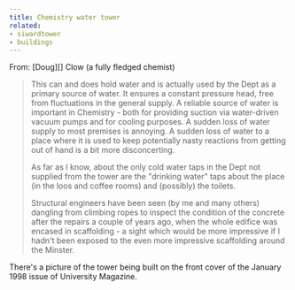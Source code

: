 ```yaml
---
title: Chemistry water tower
related:
- siwardtower
- buildings
---
```


From: [Doug][] Clow (a fully fledged chemist)

> This can and does hold water and is actually used by the Dept as a
> primary source of water. It ensures a constant pressure head, free
> from fluctuations in the general supply. A reliable source of water
> is important in Chemistry - both for providing suction via
> water-driven vacuum pumps and for cooling purposes. A sudden loss of
> water supply to most premises is annoying. A sudden loss of water to
> a place where it is used to keep potentially nasty reactions from
> getting out of hand is a bit more disconcerting.
>
> As far as I know, about the only cold water taps in the Dept not
> supplied from the tower are the "drinking water" taps about the
> place (in the loos and coffee rooms) and (possibly) the toilets.
>
> Structural engineers have been seen (by me and many others) dangling
> from climbing ropes to inspect the condition of the concrete after
> the repairs a couple of years ago, when the whole edifice was
> encased in scaffolding - a sight which would be more impressive if I
> hadn't been exposed to the even more impressive scaffolding around
> the Minster.

There's a picture of the tower being built on the front cover of the
January 1998 issue of University Magazine.

[Doug Clow]: djmc100@york.ac.uk
